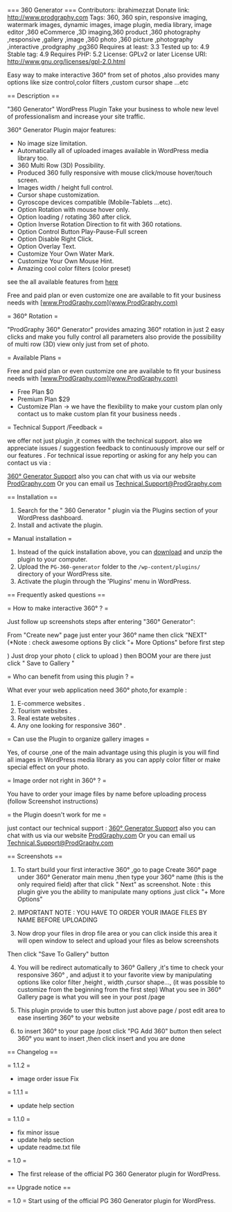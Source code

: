=== 360 Generator ===
Contributors: ibrahimezzat
Donate link: http://www.prodgraphy.com
Tags: 360, 360 spin, responsive imaging, watermark images, dynamic images, image plugin, media library, image editor ,360 eCommerce ,3D imaging,360 product ,360 photography ,responsive ,gallery ,image ,360 photo ,360 picture ,photography ,interactive ,prodgraphy ,pg360 
Requires at least: 3.3
Tested up to: 4.9
Stable tag: 4.9
Requires PHP: 5.2
License: GPLv2 or later
License URI: http://www.gnu.org/licenses/gpl-2.0.html

Easy way to make interactive 360° from set of photos ,also provides many options like size control,color filters ,custom cursor shape ...etc

== Description ==

"360 Generator" WordPress Plugin Take your business to whole new level of professionalism and increase your site traffic. 

360° Generator Plugin major features:

* No image size limitation.
* Automatically all of uploaded images available in WordPress media library too.
* 360 Multi Row (3D) Possibility.
* Produced 360 fully responsive with mouse click/mouse hover/touch screen.
* Images width / height full control.
* Cursor shape customization.
* Gyroscope devices compatible (Mobile-Tablets ...etc).
* Option Rotation with mouse hover only.
* Option loading / rotating 360 after click.
* Option Inverse Rotation Direction to fit with 360 rotations.
* Option Control Button Play-Pause-Full screen
* Option Disable Right Click.
* Option Overlay Text.
* Customize Your Own Water Mark.
* Customize Your Own Mouse Hint.
* Amazing cool color filters (color preset)

see the all available features from [here](www.prodgraphy.com)

Free and paid plan or even customize one are available to fit your business needs  with [www.ProdGraphy.com](www.ProdGraphy.com)

= 360° Rotation =

"ProdGraphy 360° Generator" provides amazing 360° rotation in just 2 easy clicks and make you fully control all parameters  also provide the possibility of multi row (3D) view only just from set of photo.

= Available Plans =

Free and paid plan or even customize one are available to fit your business needs  with [www.ProdGraphy.com](www.ProdGraphy.com)

* Free Plan $0 
* Premium Plan $29
* Customize Plan -> we have the flexibility to make your custom plan only contact us to make custom plan fit your business needs .

= Technical Support /Feedback =

we offer not just plugin ,it comes with the technical support.
also we appreciate issues / suggestion feedback to continuously improve our self or our features . For technical issue reporting or asking for any help you can contact us via :

[360° Generator Support](https://wordpress.org/support/plugin/pg-360-generator)
also you can chat with us via our website [ProdGraphy.com](http://www.prodgraphy.com)
Or you can email us <Technical.Support@ProdGraphy.com>


== Installation ==

1. Search for the " 360 Generator " plugin via the Plugins section of your WordPress dashboard.
1. Install and activate the plugin.

= Manual installation =

1. Instead of the quick installation above, you can [download](https://wordpress.org/plugins/pg-360-generator/) and unzip the plugin to your computer.
1. Upload the `PG-360-generator` folder to the `/wp-content/plugins/` directory of your WordPress site.
1. Activate the plugin through the 'Plugins' menu in WordPress.

== Frequently asked questions ==

= How to make interactive 360° ? =

Just follow up screenshots steps after entering "360° Generator":

From "Create new" page just enter your 360° name then click "NEXT"(*Note : check awesome options By click "+ More Options" before first step

)
Just drop your photo ( click to upload ) then BOOM your are there just click " Save to Gallery "

= Who can benefit from using this plugin ? =

What ever your web application need 360° photo,for example :

1. E-commerce websites .
2. Tourism websites .
3. Real estate websites .
4. Any one looking for responsive 360° .

= Can use the Plugin to organize gallery images =

Yes, of course  ,one of the main advantage using this plugin is you will find all images in WordPress media library as you can apply color filter or make special effect on your photo.

= Image order not right in 360° ? =

You have to order your image files by name before uploading process (follow Screenshot instructions)

= the Plugin doesn't work for me =

just contact our technical support :
[360° Generator Support](https://wordpress.org/support/plugin/pg-360-generator)
also you can chat with us via our website [ProdGraphy.com](http://www.prodgraphy.com)
Or you can email us <Technical.Support@ProdGraphy.com>

== Screenshots ==

1. To start build your first interactive 360° ,go to page Create 360° page under  360° Generator   main menu ,then type your 360° name (this is the only required field) after that click " Next" as screenshot. 
Note :  this plugin give you the ability to manipulate many options ,just click  "+ More Options"  

2. IMPORTANT NOTE : YOU HAVE TO ORDER YOUR IMAGE FILES BY NAME BEFORE UPLOADING 

3. Now drop your files in drop file area or you can click inside this area it will open window to select and upload your files as below screenshots

Then click "Save To Gallery" button

4. You will be redirect automatically to 360° Gallery ,it's time to check your responsive 360° , and adjust it to your favorite view by manipulating options like color filter ,height , width ,cursor shape..., (it was possible to customize from the beginning from the first step) 
What you see in 360° Gallery page is what you will see in your post /page 

5. This plugin provide to user this button just above page / post edit area to ease inserting 360° to your website 

6. to insert 360° to your page /post click "PG Add 360" button then select 360° you want to insert ,then click insert and you are done

== Changelog ==

= 1.1.2 =
* image order issue Fix

= 1.1.1 =
* update help section

= 1.1.0 =
* fix minor issue
* update help section
* update readme.txt file

= 1.0 =
* The first release of the official PG 360 Generator plugin for WordPress.

== Upgrade notice ==

= 1.0 =
Start using of the official PG 360 Generator plugin for WordPress.
